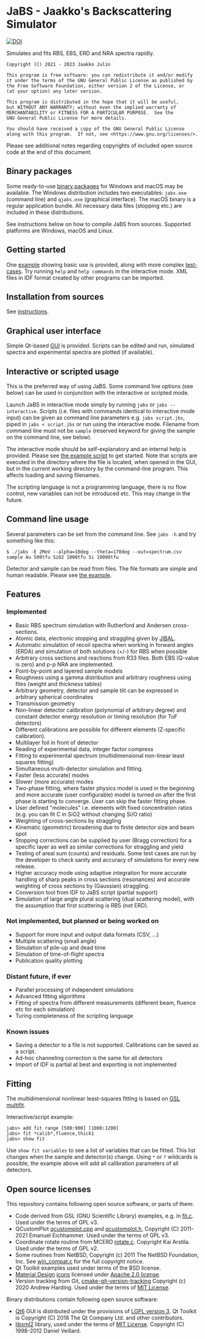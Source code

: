 # JaBS - Jaakko's Backscattering Simulator

[![DOI](https://zenodo.org/badge/414092526.svg)](https://zenodo.org/badge/latestdoi/414092526)

Simulates and fits RBS, EBS, ERD and NRA spectra rapidly.
    
    Copyright (C) 2021 - 2023 Jaakko Julin
    
    This program is free software: you can redistribute it and/or modify
    it under the terms of the GNU General Public License as published by
    the Free Software Foundation, either version 2 of the License, or
    (at your option) any later version.

    This program is distributed in the hope that it will be useful,
    but WITHOUT ANY WARRANTY; without even the implied warranty of
    MERCHANTABILITY or FITNESS FOR A PARTICULAR PURPOSE.  See the
    GNU General Public License for more details.

    You should have received a copy of the GNU General Public License
    along with this program.  If not, see <https://www.gnu.org/licenses/>.

Please see additional notes regarding copyrights of included open source code at the end of this document.

## Binary packages
Some ready-to-use [binary packages](http://users.jyu.fi/~jaakjuli/jabs/binaries/) for Windows and macOS may be available. The Windows distribution includes two executables: `jabs.exe` (command line) and `qjabs.exe` (graphical interface). The macOS binary is a regular application bundle. All necessary data files (stopping etc.) are included in these distributions.

See instructions below on how to compile JaBS from sources. Supported platforms are Windows, macOS and Linux.

## Getting started

One [example](example/) showing basic use is provided, along with more complex [test-cases](example/tests/). Try running `help` and `help commands` in the interactive mode. XML files in IDF format created by other programs can be imported.

## Installation from sources

See [instructions](INSTALL.md).

## Graphical user interface

Simple Qt-based [GUI](qjabs/) is provided. Scripts can be edited and run, simulated spectra and experimental spectra are plotted (if available).
      
## Interactive or scripted usage

This is the preferred way of using JaBS. Some command line options (see below) can be used in conjunction with the interactive or scripted mode.

Launch JaBS in interactive mode simply by running `jabs` or `jabs --interactive`. Scripts (i.e. files with commands identical to interactive mode input) can be given as command line parameters e.g. `jabs script.jbs`, piped in `jabs < script.jbs` or run using the interactive mode. Filename from command line must not be `sample` (reserved keyword for giving the sample on the command line, see below).

The interactive mode should be self-explanatory and an internal help is provided. Please see [the example script](example/example.jbs) to get started. Note that scripts are executed in the directory where the file is located, when opened in the GUI, but in the current working directory by the command-line program. This affects loading and saving filenames.

The scripting language is not a programming language, there is no flow control, new variables can not be introduced etc. This may change in the future.

## Command line usage

Several parameters can be set from the command line. See `jabs -h` and try something like this:

~~~~
$ ./jabs -E 2MeV --alpha=10deg --theta=170deg --out=spectrum.csv sample Au 500tfu SiO2 1000tfu Si 10000tfu
~~~~

Detector and sample can be read from files. The file formats are simple and human readable. Please see [the example](example).

## Features
### Implemented
 - Basic RBS spectrum simulation with Rutherford and Andersen cross-sections.
 - Atomic data, electronic stopping and straggling given by [JIBAL](https://github.com/JYU-IBA/jibal).
 - Automatic simulation of recoil spectra when working in forward angles (ERDA) and simulation of both solutions (+/-) for RBS when possible
 - Arbitrary cross sections and reactions from R33 files. Both EBS (Q-value is zero) and p-p NRA are implemented. 
 - Point-by-point and layered sample models
 - Roughness using a gamma distribution and arbitrary roughness using files (weight and thickness tables)
 - Arbitrary geometry, detector and sample tilt can be expressed in arbitrary spherical coordinates
 - Transmission geometry
 - Non-linear detector calibration (polynomial of arbitrary degree) and constant detector energy resolution or timing resolution (for ToF detectors)
 - Different calibrations are possible for different elements (Z-specific calibration).
 - Multilayer foil in front of detector
 - Reading of experimental data, integer factor compress
 - Fitting to experimental spectrum (multidimensional non-linear least squares fitting)
 - Simultaneous multi-detector simulation and fitting.
 - Faster (less accurate) modes
 - Slower (more accurate) modes 
 - Two-phase fitting, where faster physics model is used in the beginning and more accurate (user configurable) model is turned on after the first phase is starting to converge. User can skip the faster fitting phase.
 - User defined "molecules" i.e. elements with fixed concentration ratios (e.g. you can fit C in SiO2 without changing Si/O ratio)
 - Weighting of cross-sections by straggling 
 - Kinematic (geometric) broadening due to finite detector size and beam spot
 - Stopping corrections can be supplied by user (Bragg correction) for a specific layer as well as similar corrections for straggling and yield
 - Testing of areal sum (counts) and residuals. Some test cases are run by the developer to check sanity and accuracy of simulations for every new release.
 - Higher accuracy mode using adaptive integration for more accurate handling of sharp peaks in cross sections (resonances) and accurate weighting of cross sections by (Gaussian) straggling.
 - Conversion tool from IDF to JaBS script (partial support)
 - Simulation of large angle plural scattering (dual scattering model), with the assumption that first scattering is RBS (not ERD).

### Not implemented, but planned or being worked on
 - Support for more input and output data formats (CSV, ...)
 - Multiple scattering (small angle)
 - Simulation of pile-up and dead time
 - Simulation of time-of-flight spectra
 - Publication quality plotting

### Distant future, if ever
 - Parallel processing of independent simulations
 - Advanced fitting algorithms
 - Fitting of spectra from different measurements (different beam, fluence etc for each simulation)
 - Turing completeness of the scripting language

### Known issues
 - Saving a detector to a file is not supported. Calibrations can be saved as a script.
 - Ad-hoc channeling correction is the same for all detectors
 - Import of IDF is partial at best and exporting is not implemented

## Fitting

The multidimensional nonlinear least-squares fitting is based on [GSL multifit](https://www.gnu.org/software/gsl/doc/html/nls.html).

Interactive/script example:

    jabs> add fit range [500:900] [1000:1200]
    jabs> fit *calib*,fluence,thick1
    jabs> show fit

Use `show fit variables` to see a list of variables that can be fitted. This list changes when the sample and detector(s) change. Using `*` or `?` wildcards is possible, the example above will add all calibration parameters of all detectors.

## Open source licenses

This repository contains following open source software, or parts of them:
 * Code derived from GSL (GNU Scientific Library) examples, e.g. in [fit.c](src/fit.c). Used under the terms of GPL v3.
 * QCustomPlot [qcustomplot.cpp](qjabs/qcustomplot.cpp) and [qcustomplot.h](qjabs/qcustomplot.h), Copyright (C) 2011-2021 Emanuel Eichhammer. Used under the terms of GPL v3.
 * Coordinate rotate routine from MCERD [rotate.c](src/rotate.c). Copyright Kai Arstila. Used under the terms of GPL v2.
 * Some routines from NetBSD, Copyright (c) 2011 The NetBSD Foundation, Inc. See [win_compat.c](src/win_compat.c) for the full copyright notice.
 * Qt Toolkit examples used under terms of the BSD license.
 * [Material Design](https://google.github.io/material-design-icons/) [icons](qjabs/icons) licensed under [Apache 2.0 license](https://www.apache.org/licenses/LICENSE-2.0.html).
 * Version tracking from Git, [cmake-git-version-tracking](https://github.com/andrew-hardin/cmake-git-version-tracking) Copyright (c) 2020 Andrew Harding. Used under the terms of [MIT License](https://raw.githubusercontent.com/andrew-hardin/cmake-git-version-tracking/master/LICENSE).

Binary distributions contain following open source software:
* [Qt6](https://www.qt.io/) GUI is distributed under the provisions of [LGPL version 3](https://doc.qt.io/qt-6/lgpl.html). Qt Toolkit is Copyright (C) 2018 The Qt Company Ltd. and other contributors.
 * [libxml2](https://gitlab.gnome.org/GNOME/libxml2) library, used under the terms of [MIT License](https://www.opensource.org/licenses/mit-license.html). Copyright (C) 1998-2012 Daniel Veillard. 

